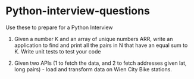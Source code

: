 # Python-interview-questions
Use these to prepare for a Python Interview

1. Given a number K and an array of unique numbers ARR, write an application to find and print all the pairs in N that have an equal sum to K. Write unit tests to test your code

2. Given two APIs (1 to fetch the data, and 2 to fetch addresses given lat, long pairs) - load and transform data on Wien City Bike stations.

